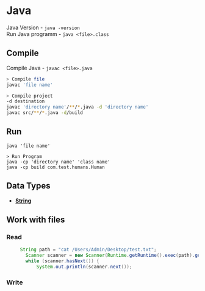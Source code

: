 # Java

Java Version - `java -version` <br>
Run Java programm - `java <file>.class`

## Compile

Compile Java - `javac <file>.java`

```sh
> Compile file
javac 'file name'

> Compile project 
-d destination 
javac 'directory name'/**/*.java -d 'directory name'
javac src/**/*.java -d/build 
```

## Run

```shell
java 'file name'
```

```shell
> Run Program
java -cp 'directory name' 'class name'
java -cp build com.test.humans.Human
```

## Data Types

- [__String__](/java/data_structures/String.md)

## Work with files

### Read

```java
     String path = "cat /Users/Admin/Desktop/test.txt";
       Scanner scanner = new Scanner(Runtime.getRuntime().exec(path).getInputStream()).useDelimiter("\\A");
       while (scanner.hasNext()) {
           System.out.println(scanner.next());
```

### Write